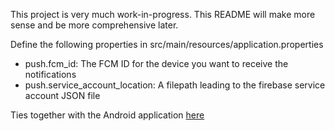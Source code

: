 This project is very much work-in-progress. This README will make more sense and be more comprehensive later.

Define the following properties in src/main/resources/application.properties
- push.fcm_id: The FCM ID for the device you want to receive the notifications
- push.service_account_location: A filepath leading to the firebase service account JSON file

Ties together with the Android application [here](https://github.com/iron-condor/BreadTrackerMobile)
